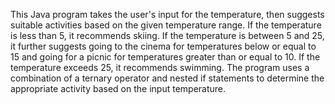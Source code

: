 This Java program takes the user's input for the temperature, then suggests suitable activities based on the given temperature range. If the temperature is less than 5, it recommends skiing. If the temperature is between 5 and 25, it further suggests going to the cinema for temperatures below or equal to 15 and going for a picnic for temperatures greater than or equal to 10. If the temperature exceeds 25, it recommends swimming. The program uses a combination of a ternary operator and nested if statements to determine the appropriate activity based on the input temperature.
